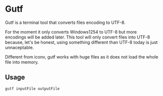 # Gutf

Gutf is a terminal tool that converts files encoding to UTF-8.

For the moment it only converts Windows1254 to UTF-8 but more encodings will be added later. This tool will only convert files into UTF-8 because, let's be honest, using something different than UTF-8 today is just unnaceptable.

Different from iconv, gutf works with huge files as it does not load the whole file into memory.

## Usage

```text
gutf inputFile outputFile
```